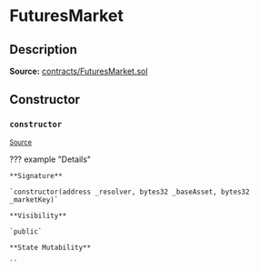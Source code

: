 # FuturesMarket

## Description

**Source:** [contracts/FuturesMarket.sol](https://github.com/Synthetixio/synthetix/tree/v2.66.0/contracts/FuturesMarket.sol)

## Constructor

### `constructor`

<sub>[Source](https://github.com/Synthetixio/synthetix/tree/v2.66.0/contracts/FuturesMarket.sol#L59)</sub>

??? example "Details"

    **Signature**

    `constructor(address _resolver, bytes32 _baseAsset, bytes32 _marketKey)`

    **Visibility**

    `public`

    **State Mutability**

    ``
